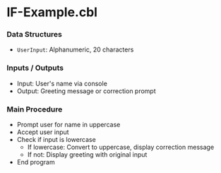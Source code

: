 # IF-Example.cbl

### Data Structures
- `UserInput`: Alphanumeric, 20 characters

### Inputs / Outputs
- Input: User's name via console
- Output: Greeting message or correction prompt

### Main Procedure
- Prompt user for name in uppercase
- Accept user input
- Check if input is lowercase
  - If lowercase: Convert to uppercase, display correction message
  - If not: Display greeting with original input
- End program